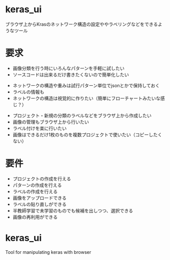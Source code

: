 # keras_ui
ブラウザ上からKrasのネットワーク構造の設定ややラベリングなどをできるようなツール

# 要求
* 画像分類を行う時にいろんなパターンを手軽に試したい
* ソースコードは出来るだけ書きたくないので簡単化したい
- ネットワークの構造や重みは試行パターン単位でjsonとかで保持しておく
- ラベルの情報も
- ネットワークの構造は視覚的に作りたい（簡単にフローチャートみたいな感じ？）
* プロジェクト・新規の分類のラベルなどをブラウザ上から作成したい
* 画像の管理もブラウザ上から行いたい
* ラベル付けを楽に行いたい
* 画像はできるだけ1枚のものを複数プロジェクトで使いたい（コピーしたくない）

# 要件
* プロジェクトの作成を行える
*	パターンの作成を行える
*	ラベルの作成を行える
*	画像をアップロードできる
*	ラベルの貼り直しができる
* 半教師学習で未学習のものでも候補を出しつつ、選択できる
* 画像の再利用ができる



# keras_ui
Tool for manipulating keras with browser
